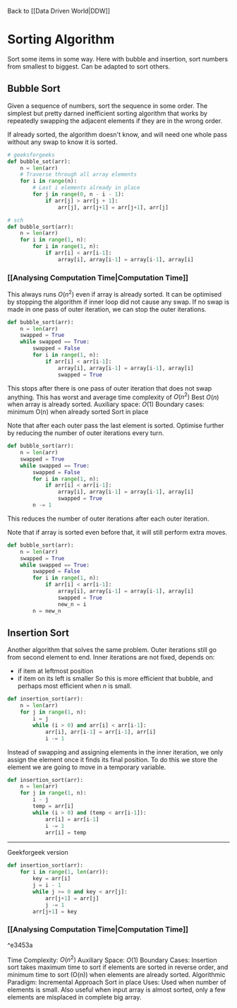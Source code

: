 Back to [[Data Driven World|DDW]]
# Sorting Algorithm
Sort some items in some way. Here with bubble and insertion, sort numbers from smallest to biggest.
Can be adapted to sort others.

## Bubble Sort
Given a sequence of numbers, sort the sequence in some order.
The simplest but pretty darned inefficient sorting algorithm that works by repeatedly swapping the adjacent elements if they are in the wrong order.

If already sorted, the algorithm doesn't know, and will need one whole pass without any swap to know it is sorted.
```py
# geeksforgeeks
def bubble_sot(arr):
	n = len(arr)
	# Traverse through all array elements
	for i in range(n):
		# Last i elements already in place
		for j in range(0, n - i - 1):
			if arr[j] > arr[j + 1]:
				arr[j], arr[j+1] = arr[j+1], arr[j]
```
```py
# sch
def bubble_sort(arr):
	n = len(arr)
	for i in range(1, n):
		for i in range(1, n):
			if arr[i] < arr[i-1]:
				array[i], array[i-1] = array[i-1], array[i]
```
### [[Analysing Computation Time|Computation Time]]
This always runs $O(n^2)$ even if array is already sorted.
It can be optimised by stopping the algorithm if inner loop did not cause any swap.
If no swap is made in one pass of outer iteration, we can stop the outer iterations.
```py
def bubble_sort(arr):
	n = len(arr)
	swapped = True
	while swapped == True:
		swapped = False
		for i in range(1, n):
			if arr[i] < arr[i-1]:
				array[i], array[i-1] = array[i-1], array[i]
				swapped = True
```
This stops after there is one pass of outer iteration that does not swap anything.
This has worst and average time complexity of $O(n^2)$
Best $O(n)$ when array is already sorted.
Auxiliary space: $O(1)$
Boundary cases: minimum O(n) when already sorted
Sort in place

Note that after each outer pass the last element is sorted.
Optimise further by reducing the number of outer iterations every turn.
```py
def bubble_sort(arr):
	n = len(arr)
	swapped = True
	while swapped == True:
		swapped = False
		for i in range(1, n):
			if arr[i] < arr[i-1]:
				array[i], array[i-1] = array[i-1], array[i]
				swapped = True
		n -= 1
```
This reduces the number of outer iterations after each outer iteration.

Note that if array is sorted even before that, it will still perform extra moves.
```py
def bubble_sort(arr):
	n = len(arr)
	swapped = True
	while swapped == True:
		swapped = False
		for i in range(1, n):
			if arr[i] < arr[i-1]:
				array[i], array[i-1] = array[i-1], array[i]
				swapped = True
				new_n = i
		n = new_n
```

## Insertion Sort
Another algorithm that solves the same problem.
Outer iterations still go from second element to end.
Inner iterations are not fixed, depends on:
- if item at leftmost position
- if item on its left is smaller
So this is more efficient that bubble, and perhaps most efficient when $n$ is small.
```py
def insertion_sort(arr):
	n = len(arr)
	for j in range(1, n):
		i = j
		while (i > 0) and arr[i] < arr[i-1]:
			arr[i], arr[i-1] = arr[i-1], arr[i]
			i -= 1
```
Instead of swapping and assigning elements in the inner iteration, we only assign the element once it finds its final position. To do this we store the element we are going to move in a temporary variable.
```py
def insertion_sort(arr):
	n = len(arr)
	for j in range(1, n):
		i - j
		temp = arr[i]
		while (i > 0) and (temp < arr[i-1]):
			arr[i] = arr[i-1]
			i -= 1
			arr[i] = temp
```
---
Geekforgeek version
```py
def insertion_sort(arr):
	for i in range(1, len(arr)):
		key = arr[i]
		j = i - 1
		while j >= 0 and key < arr[j]:
			arr[j+1] = arr[j]
			j -= 1
		arr[j+1] = key
```

### [[Analysing Computation Time|Computation Time]]

^e3453a

Time Complexity: $O(n^2)$
Auxiliary Space: $O(1)$
Boundary Cases: Insertion sort takes maximum time to sort if elements are sorted in reverse order, and minimum time to sort (O(n)) when elements are already sorted.
Algorithmic Paradigm: Incremental Approach
Sort in place
Uses: Used when number of elements is small. Also useful when input array is almost sorted, only a few elements are misplaced in complete big array.